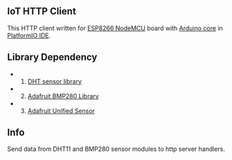 ##	IoT HTTP Client

This HTTP client written for [ESP8266 NodeMCU](http://nodemcu.com/index_en.html) board with [Arduino core](https://github.com/esp8266/Arduino) in [PlatformIO IDE](http://platformio.org/).

## Library Dependency

- 1. [DHT sensor library](https://github.com/adafruit/DHT-sensor-library)
- 2. [Adafruit BMP280 Library](https://github.com/adafruit/Adafruit_BMP280_Library)
- 3. [Adafruit Unified Sensor](https://github.com/adafruit/Adafruit_Sensor)

## Info

Send data from DHT11 and BMP280 sensor modules to http server handlers.
